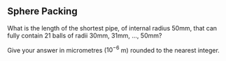## Sphere Packing

What is the length of the shortest pipe, of internal radius $50$mm, that can fully contain $21$ balls of radii $30$mm, $31$mm, ..., $50$mm?

Give your answer in micrometres ($10^{-6}$ m) rounded to the nearest integer.
